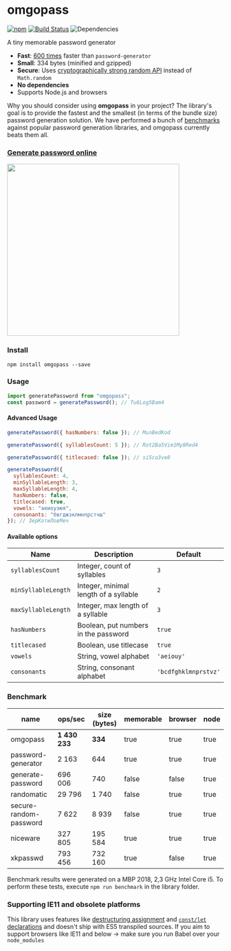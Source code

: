 # omgopass

[![npm](https://img.shields.io/npm/v/omgopass.svg?color=%2356C838)](https://www.npmjs.com/package/omgopass) [![Build Status](https://travis-ci.com/omgovich/omgopass.svg?branch=master)](https://travis-ci.com/omgovich/omgopass) ![Dependencies](https://img.shields.io/david/omgovich/omgopass)

A tiny memorable password generator

- **Fast**: [600 times](#benchmark) faster than `password-generator`
- **Small**: 334 bytes (minified and gzipped)
- **Secure**: Uses [cryptographically strong random API](https://nodejs.org/api/crypto.html) instead of `Math.random`
- **No dependencies**
- Supports Node.js and browsers

Why you should consider using **omgopass** in your project? The library's goal is to provide the fastest and the smallest (in terms of the bundle size) password generation solution. We have performed a bunch of [benchmarks](#benchmark) against popular password generation libraries, and omgopass currently beats them all.

### [Generate password online](https://omgovich.github.io/omgopass/)

<img src="https://omgovich.github.io/omgopass/demo.gif" width="400">

### Install

```
npm install omgopass --save
```

### Usage

```js
import generatePassword from "omgopass";
const password = generatePassword(); // Tu6Log5Bam4
```

#### Advanced Usage

```js
generatePassword({ hasNumbers: false }); // MunBedKod

generatePassword({ syllablesCount: 5 }); // Rot2Ba5Vim1My8Red4

generatePassword({ titlecased: false }); // si5co3ve8

generatePassword({
  syllablesCount: 4,
  minSyllableLength: 3,
  maxSyllableLength: 4,
  hasNumbers: false,
  titlecased: true,
  vowels: "аеиоуэюя",
  consonants: "бвгджзклмнпрстчш"
}); // ЗерКотиЛовМеч
```

#### Available options

| Name                | Description                           | Default              |
| ------------------- | ------------------------------------- | -------------------- |
| `syllablesCount`    | Integer, count of syllables           | `3`                  |
| `minSyllableLength` | Integer, minimal length of a syllable | `2`                  |
| `maxSyllableLength` | Integer, max length of a syllable     | `3`                  |
| `hasNumbers`        | Boolean, put numbers in the password  | `true`               |
| `titlecased`        | Boolean, use titlecase                | `true`               |
| `vowels`            | String, vowel alphabet                | `'aeiouy'`           |
| `consonants`        | String, consonant alphabet            | `'bcdfghklmnprstvz'` |

### Benchmark

| name                   | ops/sec       | size (bytes) | memorable | browser | node |
| ---------------------- | ------------- | ------------ | --------- | ------- | ---- |
| omgopass               | **1 430 233** | **334**      | true      | true    | true |
| password-generator     | 2 163         | 644          | true      | true    | true |
| generate-password      | 696 006       | 740          | false     | false   | true |
| randomatic             | 29 796        | 1 740        | false     | true    | true |
| secure-random-password | 7 622         | 8 939        | false     | true    | true |
| niceware               | 327 805       | 195 584      | true      | true    | true |
| xkpasswd               | 793 456       | 732 160      | true      | false   | true |

Benchmark results were generated on a MBP 2018, 2,3 GHz Intel Core i5. To perform these tests, execute `npm run benchmark` in the library folder.

### Supporting IE11 and obsolete platforms

This library uses features like [destructuring assignment](https://kangax.github.io/compat-table/es6/#test-destructuring,_assignment) and [`const/let` declarations](https://kangax.github.io/compat-table/es6/#test-const) and doesn't ship with ES5 transpiled sources. If you aim to support browsers like IE11 and below → make sure you run Babel over your `node_modules`
